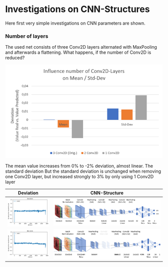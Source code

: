 # Investigations on CNN-Structures

Here first very simple investigations on CNN parameters are shown.

### Number of layers
The used net consists of three Conv2D layers alternated with MaxPooling and afterwards a flattening. What happens, if the number of Conv2D is reduced?

<img src="./images/Conv2D_Mean_Std.png">

The mean value increases from 0% to -2% deviation, almost linear. The standard deviation  But the standard deviation is unchanged when removing one Conv2D layer, but increased strongly to 3% by only using 1 Conv2D layer

| Deviation        | CNN-Structure           |
| ------------- | --------------- |
| <img src="./images/Deviation_Original.png" > |  <img src="./images/cnn_structure.png"> |
| <img src="./images/Deviation_Less_Layer_1.png" > |  <img src="./images/cnn_structure_Less_Layer_1.png"> |